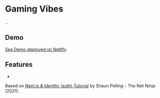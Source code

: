 # Gaming Vibes

...

## Demo

[See Demo deployed on Netlify](#)

## Features

-

Based on [Next.js & Identity (auth) Tutorial](https://www.youtube.com/watch?v=IM7a6BxNof8&list=PL4cUxeGkcC9ig-veuRaLI4QB0Ws8xMzjv) by Shaun Pelling - The Net Ninja (2021).
